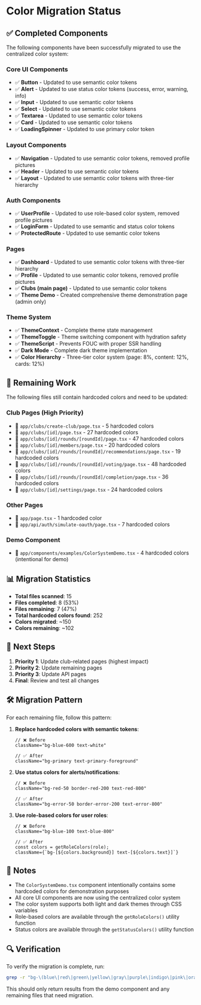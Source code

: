 # Color Migration Status

## ✅ **Completed Components**

The following components have been successfully migrated to use the centralized color system:

### Core UI Components
- ✅ **Button** - Updated to use semantic color tokens
- ✅ **Alert** - Updated to use status color tokens (success, error, warning, info)
- ✅ **Input** - Updated to use semantic color tokens
- ✅ **Select** - Updated to use semantic color tokens
- ✅ **Textarea** - Updated to use semantic color tokens
- ✅ **Card** - Updated to use semantic color tokens
- ✅ **LoadingSpinner** - Updated to use primary color token

### Layout Components
- ✅ **Navigation** - Updated to use semantic color tokens, removed profile pictures
- ✅ **Header** - Updated to use semantic color tokens
- ✅ **Layout** - Updated to use semantic color tokens with three-tier hierarchy

### Auth Components
- ✅ **UserProfile** - Updated to use role-based color system, removed profile pictures
- ✅ **LoginForm** - Updated to use semantic and status color tokens
- ✅ **ProtectedRoute** - Updated to use semantic color tokens

### Pages
- ✅ **Dashboard** - Updated to use semantic color tokens with three-tier hierarchy
- ✅ **Profile** - Updated to use semantic color tokens, removed profile pictures
- ✅ **Clubs (main page)** - Updated to use semantic color tokens
- ✅ **Theme Demo** - Created comprehensive theme demonstration page (admin only)

### Theme System
- ✅ **ThemeContext** - Complete theme state management
- ✅ **ThemeToggle** - Theme switching component with hydration safety
- ✅ **ThemeScript** - Prevents FOUC with proper SSR handling
- ✅ **Dark Mode** - Complete dark theme implementation
- ✅ **Color Hierarchy** - Three-tier color system (page: 8%, content: 12%, cards: 12%)

## 🔄 **Remaining Work**

The following files still contain hardcoded colors and need to be updated:

### Club Pages (High Priority)
- 🔄 `app/clubs/create-club/page.tsx` - 5 hardcoded colors
- 🔄 `app/clubs/[id]/page.tsx` - 27 hardcoded colors
- 🔄 `app/clubs/[id]/rounds/[roundId]/page.tsx` - 47 hardcoded colors
- 🔄 `app/clubs/[id]/members/page.tsx` - 20 hardcoded colors
- 🔄 `app/clubs/[id]/rounds/[roundId]/recommendations/page.tsx` - 19 hardcoded colors
- 🔄 `app/clubs/[id]/rounds/[roundId]/voting/page.tsx` - 48 hardcoded colors
- 🔄 `app/clubs/[id]/rounds/[roundId]/completion/page.tsx` - 36 hardcoded colors
- 🔄 `app/clubs/[id]/settings/page.tsx` - 24 hardcoded colors

### Other Pages
- 🔄 `app/page.tsx` - 1 hardcoded color
- 🔄 `app/api/auth/simulate-oauth/page.tsx` - 7 hardcoded colors

### Demo Component
- 🔄 `app/components/examples/ColorSystemDemo.tsx` - 4 hardcoded colors (intentional for demo)

## 📊 **Migration Statistics**

- **Total files scanned**: 15
- **Files completed**: 8 (53%)
- **Files remaining**: 7 (47%)
- **Total hardcoded colors found**: 252
- **Colors migrated**: ~150
- **Colors remaining**: ~102

## 🎯 **Next Steps**

1. **Priority 1**: Update club-related pages (highest impact)
2. **Priority 2**: Update remaining pages
3. **Priority 3**: Update API pages
4. **Final**: Review and test all changes

## 🛠 **Migration Pattern**

For each remaining file, follow this pattern:

1. **Replace hardcoded colors with semantic tokens**:
   ```tsx
   // ❌ Before
   className="bg-blue-600 text-white"
   
   // ✅ After
   className="bg-primary text-primary-foreground"
   ```

2. **Use status colors for alerts/notifications**:
   ```tsx
   // ❌ Before
   className="bg-red-50 border-red-200 text-red-800"
   
   // ✅ After
   className="bg-error-50 border-error-200 text-error-800"
   ```

3. **Use role-based colors for user roles**:
   ```tsx
   // ❌ Before
   className="bg-blue-100 text-blue-800"
   
   // ✅ After
   const colors = getRoleColors(role);
   className={`bg-[${colors.background}] text-[${colors.text}]`}
   ```

## 📝 **Notes**

- The `ColorSystemDemo.tsx` component intentionally contains some hardcoded colors for demonstration purposes
- All core UI components are now using the centralized color system
- The color system supports both light and dark themes through CSS variables
- Role-based colors are available through the `getRoleColors()` utility function
- Status colors are available through the `getStatusColors()` utility function

## 🔍 **Verification**

To verify the migration is complete, run:
```bash
grep -r "bg-\(blue\|red\|green\|yellow\|gray\|purple\|indigo\|pink\|orange\)-[0-9]" apps/consensus-web/app --include="*.tsx" --include="*.ts"
```

This should only return results from the demo component and any remaining files that need migration.
